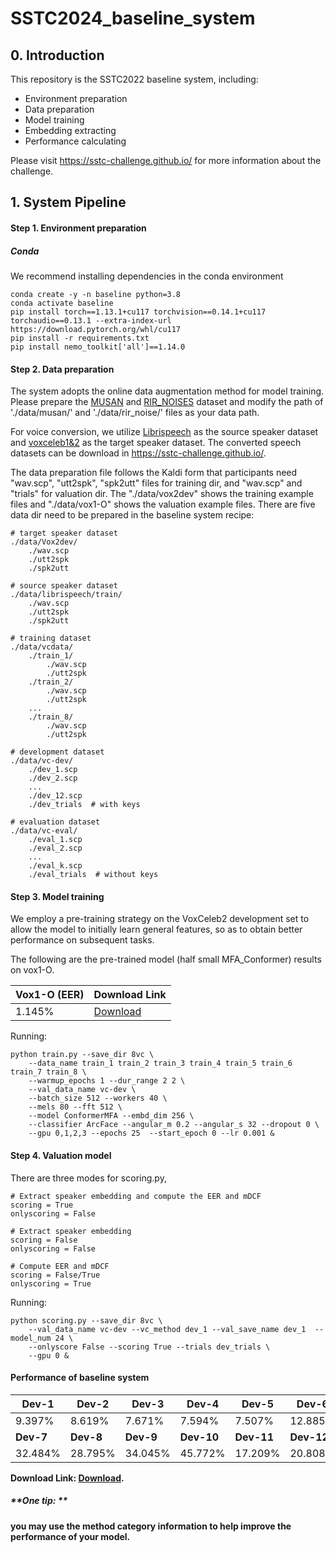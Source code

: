 # SSTC2024_baseline_system

## 0. Introduction

This repository is the SSTC2022 baseline system, including:

* Environment preparation
* Data preparation
* Model training
* Embedding extracting
* Performance calculating

Please visit https://sstc-challenge.github.io/ for more information about the challenge.

## 1. System Pipeline

#### Step 1. Environment preparation

##### Conda

We recommend installing dependencies in the conda environment

```
conda create -y -n baseline python=3.8
conda activate baseline
pip install torch==1.13.1+cu117 torchvision==0.14.1+cu117 torchaudio==0.13.1 --extra-index-url https://download.pytorch.org/whl/cu117
pip install -r requirements.txt
pip install nemo_toolkit['all']==1.14.0
```

#### Step 2. Data preparation

The system adopts the online data augmentation method for model training. Please prepare the <a href="https://www.openslr.org/17/">MUSAN</a> and <a href="https://www.openslr.org/17/">RIR_NOISES</a>  dataset and modify the path of './data/musan/' and './data/rir_noise/' files as your data path. 

For voice conversion, we utilize <a href="http://www.openslr.org/12">Librispeech</a> as the source speaker dataset and <a href="https://www.robots.ox.ac.uk/~vgg/data/voxceleb/">voxceleb1&2</a> as the target speaker dataset. The converted speech datasets can be download in https://sstc-challenge.github.io/.

The data preparation file follows the Kaldi form that participants need "wav.scp", "utt2spk", "spk2utt" files for training dir, and "wav.scp" and "trials" for valuation dir. The "./data/vox2dev" shows the training example files and "./data/vox1-O" shows the valuation example files. There are five data dir need to be prepared in the baseline system recipe:

```
# target speaker dataset
./data/Vox2dev/
    ./wav.scp
    ./utt2spk
    ./spk2utt

# source speaker dataset
./data/librispeech/train/
    ./wav.scp
    ./utt2spk
    ./spk2utt

# training dataset
./data/vcdata/
    ./train_1/
        ./wav.scp
        ./utt2spk
    ./train_2/
        ./wav.scp
        ./utt2spk
    ...
    ./train_8/
        ./wav.scp
        ./utt2spk

# development dataset
./data/vc-dev/
    ./dev_1.scp
    ./dev_2.scp
    ...
    ./dev_12.scp
    ./dev_trials  # with keys

# evaluation dataset
./data/vc-eval/
    ./eval_1.scp
    ./eval_2.scp
    ...
    ./eval_k.scp
    ./eval_trials  # without keys
```

#### Step 3. Model training

We employ a pre-training strategy on the VoxCeleb2 development set to allow the model to initially learn general features, so as to obtain better performance on subsequent tasks.

The following are the pre-trained model (half small MFA_Conformer) results on vox1-O.

| Vox1-O (EER) | Download Link         |
| ------------ | --------------------- |
| 1.145%       | [Download](https://drive.google.com/file/d/1TO0NuPJJkXR6TfUupMP9XQyUBdSdGCva/view?usp=drive_link) |

Running:

```
python train.py --save_dir 8vc \
    --data_name train_1 train_2 train_3 train_4 train_5 train_6 train_7 train_8 \
    --warmup_epochs 1 --dur_range 2 2 \
    --val_data_name vc-dev \
    --batch_size 512 --workers 40 \
    --mels 80 --fft 512 \
    --model ConformerMFA --embd_dim 256 \
    --classifier ArcFace --angular_m 0.2 --angular_s 32 --dropout 0 \
    --gpu 0,1,2,3 --epochs 25  --start_epoch 0 --lr 0.001 &
```

#### Step 4. Valuation model

There are three modes for scoring.py,

```
# Extract speaker embedding and compute the EER and mDCF 
scoring = True
onlyscoring = False

# Extract speaker embedding
scoring = False
onlyscoring = False

# Compute EER and mDCF
scoring = False/True
onlyscoring = True
```

Running:

```
python scoring.py --save_dir 8vc \
    --val_data_name vc-dev --vc_method dev_1 --val_save_name dev_1  --model_num 24 \
    --onlyscore False --scoring True --trials dev_trials \
    --gpu 0 &
```

#### Performance of baseline system

| Dev-1     | Dev-2     | Dev-3     | Dev-4      | Dev-5      | Dev-6      |
| --------- | --------- | --------- | ---------- | ---------- | ---------- |
| 9.397%    | 8.619%    | 7.671%    | 7.594%     | 7.507%     | 12.885%    |
| **Dev-7** | **Dev-8** | **Dev-9** | **Dev-10** | **Dev-11** | **Dev-12** |
| 32.484%   | 28.795%    | 34.045%   | 45.772%    | 17.209%    | 20.808%    |

**Download Link:  [Download](https://drive.google.com/file/d/1K5S7aUVUTqgPVgqQx7fpQWO1ZbYuJ6MX/view?usp=drive_link).**



##### **One tip: **

**you may use the method category information to help improve the performance of your model.**
